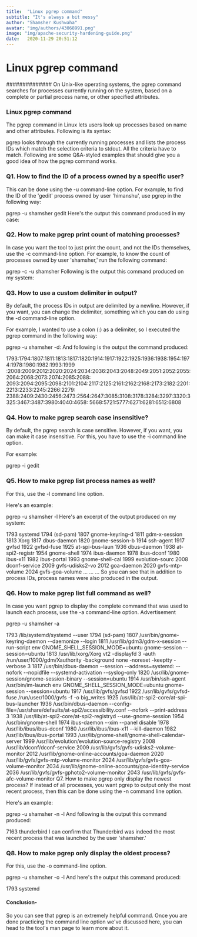 ```yaml
---
title:  "Linux pgrep command"
subtitle: "It's always a bit messy"
author: "Shamsher Kushwaha"
avatar: "img/authors/43068991.png"
image: "img/apache-security-hardening-guide.png"
date:   2020-11-29 20:51:12
---
```


#                                         Linux pgrep command     

##############  On Unix-like operating systems, the pgrep command searches for processes currently 
running on the system, based on a complete or partial process name, or other specified attributes.


### Linux pgrep command
The pgrep command in Linux lets users look up processes based on name and other attributes. Following is its syntax:


pgrep looks through the currently running processes and lists the process IDs which match the 
selection criteria to stdout. All the criteria have to match.
Following are some Q&A-styled examples that should give you a good idea of how the pgrep command works.

### Q1. How to find the ID of a process owned by a specific user?

This can be done using the -u command-line option. For example, to find the ID of the 'gedit' process owned by user 'himanshu', use pgrep in the following way:


 
pgrep -u shamsher gedit
Here's the output this command produced in my case:



### Q2. How to make pgrep print count of matching processes?

In case you want the tool to just print the count, and not the IDs themselves, use the -c command-line option. For example, to know the count of processes owned by user 'shamsher,' run the following command:

pgrep -c -u shamsher
Following is the output this command produced on my system:


### Q3. How to use a custom delimiter in output?

By default, the process IDs in output are delimited by a newline. However, if you want, you can change the delimiter, something which you can do using the -d command-line option.

For example, I wanted to use a colon (:) as a delimiter, so I executed the pgrep command in the following way:

pgrep -u shamsher -d:
And following is the output the command produced:

1793:1794:1807:1811:1813:1817:1820:1914:1917:1922:1925:1936:1938:1954:1974:1978:1980:1982:1993:1999
:2008:2009:2012:2020:2024:2034:2036:2043:2048:2049:2051:2052:2055:2064:2068:2073:2074:2085:2088:
2093:2094:2095:2098:2101:2104:2117:2125:2161:2162:2168:2173:2182:2201:2213:2233:2245:2266:2279:
2388:2409:2430:2456:2473:2564:2647:3085:3108:3178:3284:3297:3320:3325:3467:3487:3980:4040:4658:
5668:5721:5777:6271:6281:6512:6808

### Q4. How to make pgrep search case insensitive?

By default, the pgrep search is case sensitive. However, if you want, you can make it case insensitive. For this, you have to use the -i command line option.

For example:

pgrep -i gedit

### Q5. How to make pgrep list process names as well?

For this, use the -l command line option.

Here's an example:

pgrep -u shamsher -l
Here's an excerpt of the output produced on my system:

1793 systemd
1794 (sd-pam)
1807 gnome-keyring-d
1811 gdm-x-session
1813 Xorg
1817 dbus-daemon
1820 gnome-session-b
1914 ssh-agent
1917 gvfsd
1922 gvfsd-fuse
1925 at-spi-bus-laun
1936 dbus-daemon
1938 at-spi2-registr
1954 gnome-shell
1974 ibus-daemon
1978 ibus-dconf
1980 ibus-x11
1982 ibus-portal
1993 gnome-shell-cal
1999 evolution-sourc
2008 dconf-service
2009 gvfs-udisks2-vo
2012 goa-daemon
2020 gvfs-mtp-volume
2024 gvfs-goa-volume
...
...
...
So you can see that in addition to process IDs, process names were also produced in the output.

### Q6. How to make pgrep list full command as well?
In case you want pgrep to display the complete command that was used to launch each process, use the -a command-line option.
Advertisement


pgrep -u shamsher -a

1793 /lib/systemd/systemd --user
1794 (sd-pam)
1807 /usr/bin/gnome-keyring-daemon --daemonize --login
1811 /usr/lib/gdm3/gdm-x-session --run-script env GNOME_SHELL_SESSION_MODE=ubuntu gnome-session --session=ubuntu
1813 /usr/lib/xorg/Xorg vt2 -displayfd 3 -auth /run/user/1000/gdm/Xauthority -background none -noreset -keeptty -verbose 3
1817 /usr/bin/dbus-daemon --session --address=systemd: --nofork --nopidfile --systemd-activation --syslog-only
1820 /usr/lib/gnome-session/gnome-session-binary --session=ubuntu
1914 /usr/bin/ssh-agent /usr/bin/im-launch env GNOME_SHELL_SESSION_MODE=ubuntu gnome-session --session=ubuntu
1917 /usr/lib/gvfs/gvfsd
1922 /usr/lib/gvfs/gvfsd-fuse /run/user/1000/gvfs -f -o big_writes
1925 /usr/lib/at-spi2-core/at-spi-bus-launcher
1936 /usr/bin/dbus-daemon --config-file=/usr/share/defaults/at-spi2/accessibility.conf --nofork --print-address 3
1938 /usr/lib/at-spi2-core/at-spi2-registryd --use-gnome-session
1954 /usr/bin/gnome-shell
1974 ibus-daemon --xim --panel disable
1978 /usr/lib/ibus/ibus-dconf
1980 /usr/lib/ibus/ibus-x11 --kill-daemon
1982 /usr/lib/ibus/ibus-portal
1993 /usr/lib/gnome-shell/gnome-shell-calendar-server
1999 /usr/lib/evolution/evolution-source-registry
2008 /usr/lib/dconf/dconf-service
2009 /usr/lib/gvfs/gvfs-udisks2-volume-monitor
2012 /usr/lib/gnome-online-accounts/goa-daemon
2020 /usr/lib/gvfs/gvfs-mtp-volume-monitor
2024 /usr/lib/gvfs/gvfs-goa-volume-monitor
2034 /usr/lib/gnome-online-accounts/goa-identity-service
2036 /usr/lib/gvfs/gvfs-gphoto2-volume-monitor
2043 /usr/lib/gvfs/gvfs-afc-volume-monitor
Q7. How to make pgrep only display the newest process?
If instead of all processes, you want pgrep to output only the most recent process, then this can be done using the -n command line option.

Here's an example:

pgrep -u shamsher -n -l
And following is the output this command produced:

7163 thunderbird
I can confirm that Thunderbird was indeed the most recent process that was launched by the user 'shamsher.'

### Q8. How to make pgrep only display the oldest process?

For this, use the -o command-line option.

pgrep -u shamsher -o -l
And here's the output this command produced:

1793 systemd

#### Conclusion- 

So you can see that pgrep is an extremely helpful command. Once you are done practicing the command line option we've discussed here, you can head to the tool's man page to learn more about it.
